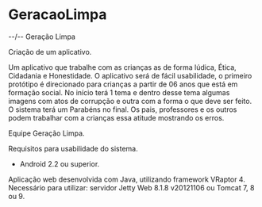 # GeracaoLimpa
--/--
Geração Limpa

Criação de um aplicativo.

Um aplicativo que trabalhe com as crianças as de forma lúdica, Ética, Cidadania e Honestidade. 
O aplicativo será de fácil usabilidade, o primeiro protótipo é direcionado para crianças a partir de 06 anos que está em formação social. No início terá 1 tema e dentro desse tema algumas imagens com atos de corrupção e outra com a forma o que deve ser feito. O sistema terá um Parabéns no final. Os pais, professores e os outros podem trabalhar com a crianças essa atitude mostrando os erros. 


Equipe Geração Limpa.

Requisitos para usabilidade do sistema.
- Android 2.2 ou superior.

Aplicação web desenvolvida com Java, utilizando framework VRaptor 4.  
Necessário para utilizar: servidor Jetty Web 8.1.8 v20121106 ou Tomcat 7, 8 ou 9.

